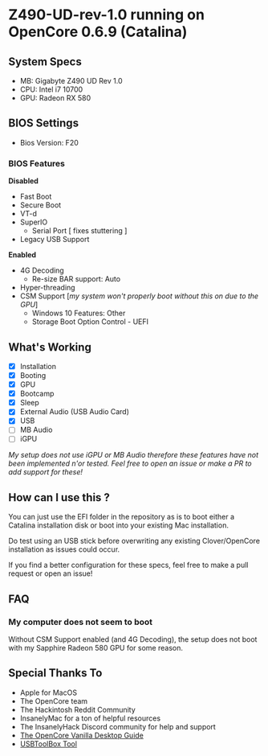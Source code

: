 # Z490-UD-rev-1.0 running on OpenCore 0.6.9 (Catalina)
## System Specs

- MB: Gigabyte Z490 UD Rev 1.0
- CPU: Intel i7 10700
- GPU: Radeon RX 580

## BIOS Settings

- Bios Version: F20

### BIOS Features

**Disabled**

- Fast Boot
- Secure Boot
- VT-d
- SuperIO
  - Serial Port [ fixes stuttering ]
- Legacy USB Support

**Enabled**

- 4G Decoding
  - Re-size BAR support: Auto
- Hyper-threading
- CSM Support [*my system won't properly boot without this on due to the GPU*]
  - Windows 10 Features: Other
  - Storage Boot Option Control - UEFI

## What's Working

- [x] Installation
- [x] Booting
- [x] GPU
- [x] Bootcamp
- [x] Sleep
- [x] External Audio (USB Audio Card)
- [x] USB
- [ ] MB Audio
- [ ] iGPU

*My setup does not use iGPU or MB Audio therefore these features have not been implemented n'or tested. Feel free to open an issue or make a PR to add support for these!*

## How can I use this ?

You can just use the EFI folder in the repository as is to boot either a Catalina installation disk or boot into your existing Mac installation.

Do test using an USB stick before overwriting any existing Clover/OpenCore installation as issues could occur.

If you find a better configuration for these specs, feel free to make a pull request or open an issue!

## FAQ

### My computer does not seem to boot

Without CSM Support enabled (and 4G Decoding), the setup does not boot with my Sapphire Radeon 580 GPU for some reason.

## Special Thanks To

- Apple for MacOS
- The OpenCore team
- The Hackintosh Reddit Community
- InsanelyMac for a ton of helpful resources
- The InsanelyHack Discord community for help and support
- [The OpenCore Vanilla Desktop Guide](https://khronokernel-2.gitbook.io/opencore-vanilla-desktop-guide/)
- [USBToolBox Tool](https://github.com/USBToolBox/tool)

